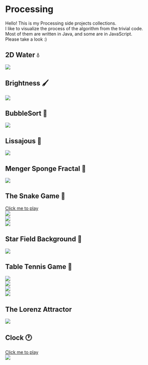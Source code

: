 # Processing  
Hello! This is my Processing side projects collections.   
I like to visualize the process of the algorithm from the trivial code.  
Most of them are written in Java, and some are in JavaScript.  
Please take a look :)

## 2D Water 💧
![](https://github.com/Shanda1020/Processing/blob/master/2D_Water/2D_water.JPG?raw=true)  
  
## Brightness 🖌️
![](https://github.com/Shanda1020/Processing/blob/master/Brightness/sketch_Brightness.JPG?raw=true)  
  
## BubbleSort 🌸
![](https://github.com/Shanda1020/Processing/blob/master/BubbleSort/Sorting.JPG?raw=true)  
  
## Lissajous 💠
![](https://github.com/Shanda1020/Processing/blob/master/Lissajous/lissajous.gif?raw=true)   
    
## Menger Sponge Fractal 🧽
![](https://github.com/Shanda1020/Processing/blob/master/Menger_Sponge_Fractal/Memger_Sponge.JPG?raw=true)  
  
## The Snake Game 🐍
[Click me to play](https://shanda1020.github.io/Processing/Snake_2_0/index.html)  
![](https://github.com/Shanda1020/Processing/blob/master/Snake_2_0/snake01.JPG?raw=true)  
![](https://github.com/Shanda1020/Processing/blob/master/Snake_2_0/snake02.JPG?raw=true)  
![](https://github.com/Shanda1020/Processing/blob/master/Snake_2_0/snake03.JPG?raw=true)  
   
## Star Field Background 🌠
![](https://github.com/Shanda1020/Processing/blob/master/Starfield/Starfield.JPG?raw=true)
  
## Table Tennis Game 🏓
![](https://github.com/Shanda1020/Processing/blob/master/Table_Tennis/TableTennis_1.JPG?raw=true)  
![](https://github.com/Shanda1020/Processing/blob/master/Table_Tennis/TableTennis_2.JPG?raw=true)  
![](https://github.com/Shanda1020/Processing/blob/master/Table_Tennis/TableTennis_3.JPG?raw=true)  
![](https://github.com/Shanda1020/Processing/blob/master/Table_Tennis/TableTennis_4.JPG?raw=true)  
  
## The Lorenz Attractor
![](https://github.com/Shanda1020/Processing/blob/master/The_Lorenz_Attractor/The_Lorenz_Attractor.JPG?raw=true)  
    
## Clock 🕐
[Click me to play](https://shanda1020.github.io/Processing/clock/index.html)   
![](https://github.com/Shanda1020/Processing/blob/master/clock/clock.JPG?raw=true)  
  

